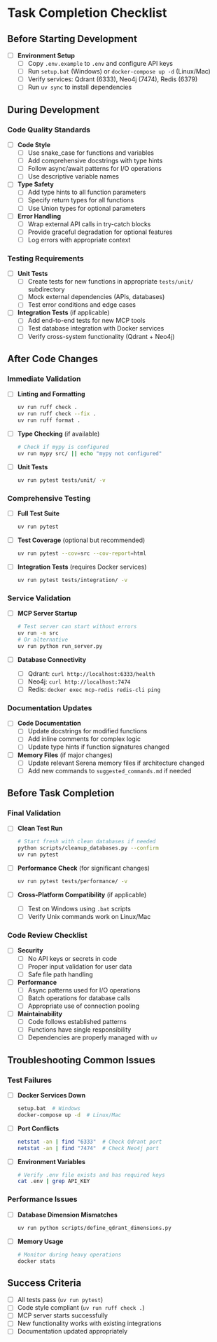 # Task Completion Checklist

## Before Starting Development
- [ ] **Environment Setup**
  - [ ] Copy `.env.example` to `.env` and configure API keys
  - [ ] Run `setup.bat` (Windows) or `docker-compose up -d` (Linux/Mac)
  - [ ] Verify services: Qdrant (6333), Neo4j (7474), Redis (6379)
  - [ ] Run `uv sync` to install dependencies

## During Development

### Code Quality Standards
- [ ] **Code Style**
  - [ ] Use snake_case for functions and variables
  - [ ] Add comprehensive docstrings with type hints
  - [ ] Follow async/await patterns for I/O operations
  - [ ] Use descriptive variable names

- [ ] **Type Safety**
  - [ ] Add type hints to all function parameters
  - [ ] Specify return types for all functions
  - [ ] Use Union types for optional parameters

- [ ] **Error Handling**
  - [ ] Wrap external API calls in try-catch blocks
  - [ ] Provide graceful degradation for optional features
  - [ ] Log errors with appropriate context

### Testing Requirements
- [ ] **Unit Tests**
  - [ ] Create tests for new functions in appropriate `tests/unit/` subdirectory
  - [ ] Mock external dependencies (APIs, databases)
  - [ ] Test error conditions and edge cases

- [ ] **Integration Tests** (if applicable)
  - [ ] Add end-to-end tests for new MCP tools
  - [ ] Test database integration with Docker services
  - [ ] Verify cross-system functionality (Qdrant + Neo4j)

## After Code Changes

### Immediate Validation
- [ ] **Linting and Formatting**
  ```bash
  uv run ruff check .
  uv run ruff check --fix .
  uv run ruff format .
  ```

- [ ] **Type Checking** (if available)
  ```bash
  # Check if mypy is configured
  uv run mypy src/ || echo "mypy not configured"
  ```

- [ ] **Unit Tests**
  ```bash
  uv run pytest tests/unit/ -v
  ```

### Comprehensive Testing
- [ ] **Full Test Suite**
  ```bash
  uv run pytest
  ```

- [ ] **Test Coverage** (optional but recommended)
  ```bash
  uv run pytest --cov=src --cov-report=html
  ```

- [ ] **Integration Tests** (requires Docker services)
  ```bash
  uv run pytest tests/integration/ -v
  ```

### Service Validation
- [ ] **MCP Server Startup**
  ```bash
  # Test server can start without errors
  uv run -m src
  # Or alternative
  uv run python run_server.py
  ```

- [ ] **Database Connectivity**
  - [ ] Qdrant: `curl http://localhost:6333/health`
  - [ ] Neo4j: `curl http://localhost:7474`
  - [ ] Redis: `docker exec mcp-redis redis-cli ping`

### Documentation Updates
- [ ] **Code Documentation**
  - [ ] Update docstrings for modified functions
  - [ ] Add inline comments for complex logic
  - [ ] Update type hints if function signatures changed

- [ ] **Memory Files** (if major changes)
  - [ ] Update relevant Serena memory files if architecture changed
  - [ ] Add new commands to `suggested_commands.md` if needed

## Before Task Completion

### Final Validation
- [ ] **Clean Test Run**
  ```bash
  # Start fresh with clean databases if needed
  python scripts/cleanup_databases.py --confirm
  uv run pytest
  ```

- [ ] **Performance Check** (for significant changes)
  ```bash
  uv run pytest tests/performance/ -v
  ```

- [ ] **Cross-Platform Compatibility** (if applicable)
  - [ ] Test on Windows using `.bat` scripts
  - [ ] Verify Unix commands work on Linux/Mac

### Code Review Checklist
- [ ] **Security**
  - [ ] No API keys or secrets in code
  - [ ] Proper input validation for user data
  - [ ] Safe file path handling

- [ ] **Performance**
  - [ ] Async patterns used for I/O operations
  - [ ] Batch operations for database calls
  - [ ] Appropriate use of connection pooling

- [ ] **Maintainability**
  - [ ] Code follows established patterns
  - [ ] Functions have single responsibility
  - [ ] Dependencies are properly managed with `uv`

## Troubleshooting Common Issues

### Test Failures
- [ ] **Docker Services Down**
  ```bash
  setup.bat  # Windows
  docker-compose up -d  # Linux/Mac
  ```

- [ ] **Port Conflicts**
  ```bash
  netstat -an | find "6333"  # Check Qdrant port
  netstat -an | find "7474"  # Check Neo4j port
  ```

- [ ] **Environment Variables**
  ```bash
  # Verify .env file exists and has required keys
  cat .env | grep API_KEY
  ```

### Performance Issues
- [ ] **Database Dimension Mismatches**
  ```bash
  uv run python scripts/define_qdrant_dimensions.py
  ```

- [ ] **Memory Usage**
  ```bash
  # Monitor during heavy operations
  docker stats
  ```

## Success Criteria
- [ ] All tests pass (`uv run pytest`)
- [ ] Code style compliant (`uv run ruff check .`)
- [ ] MCP server starts successfully
- [ ] New functionality works with existing integrations
- [ ] Documentation updated appropriately